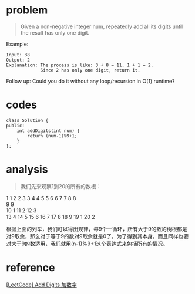 # problem
> Given a non-negative integer num, repeatedly add all its digits until the result has only one digit.

Example:
```
Input: 38
Output: 2 
Explanation: The process is like: 3 + 8 = 11, 1 + 1 = 2. 
             Since 2 has only one digit, return it.

```
Follow up:
Could you do it without any loop/recursion in O(1) runtime?

# codes
```
class Solution {
public:
    int addDigits(int num) {
        return (num-1)%9+1;
    }
};
```

# analysis
>我们先来观察1到20的所有的数根：

1    1
2    2
3    3
4    4
5    5
6    6
7    7
8    8    
9    9    
10    1
11    2
12    3    
13    4
14    5
15    6
16    7
17    8
18    9
19    1
20    2

根据上面的列举，我们可以得出规律，每9个一循环，所有大于9的数的树根都是对9取余，那么对于等于9的数对9取余就是0了，为了得到其本身，而且同样也要对大于9的数适用，我们就用(n-1)%9+1这个表达式来包括所有的情况。

# reference
[[LeetCode] Add Digits 加数字][1]

[1]: http://www.cnblogs.com/grandyang/p/4741028.html